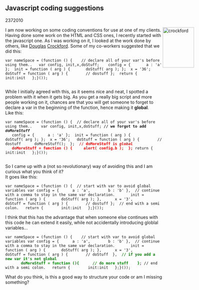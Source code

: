 <article><h2>Javascript coding suggestions</h2><time><span class="day">23</span><span class="month">7</span><span class="year">2010</span></time><p><img style="float: right; margin-right: -100px;" title="crockford.gif" src="http://wnas.nl/user/files/crockford_20100723081834.gif" border="0" alt="crockford" width="100" height="129" /> I am now working on some coding conventions for use at one of my clients. Having done some work on the HTML and CSS ones, I recently started with the javascript one. As I was working on it, I looked at the work done by others, like <a href="http://javascript.crockford.com/code.html">Douglas</a> <a href="http://developer.yahoo.com/yui/theater/video.php?v=crockonjs-3">Crockford</a>. Some of my co-workers suggested that we did this:</p><pre><code>var nameSpace = (function () {    // declare all of your var's before using them..	var config, init,x,doStuff;    config = {		a : 'a'	};	init = function ( arg ) {		doStuff( arg );	};	x = '36';	doStuff = function ( arg ) {		// dostuff﻿	};	return {		init:init	};}());</code></p></pre><p>While I initially agreed with this, as it seems nice and neat, I spotted a problem with it when it gets big. As you get a really big script and more people working on it, chances are that you will get someone to forget to declare a var in the beginning of the function, hence making it <strong>global</strong>.<br />Like this:</p><pre><code>var nameSpace = (function () {	// declare all of your var's before using them..	var config, init,x,doStuff;	<strong>// we forgot to add <em>doMoreStuff</em></strong><br>	config = {		a : 'a'	};	init = function ( arg ) {		doStuff( arg );	};	x = '36';	doStuff = function ( arg ) {		// dostuff		doMoreStuff();	};	<strong style="color: red;">// doMoreStuff is <em>global</em><br>	doMoreStuff = function () {		alert( config.b );	};</strong>	return {		init:init	};}());</code></p></pre><p>So I came up with a (not so revolutionary) way of avoiding this and I am curious what you think of it?<br />It goes like this:</p><pre><code>var nameSpace = (function () {	// start with var to avoid global variables	var config = {		a : 'a',		b : 'b'	},	// continue with a comma to stay in the same var declaration.		init = function ( arg ) {		doStuff( arg );	},		x = '3',		doStuff = function ( arg ) {		// dostuff﻿	};	// end with a semi colon.	return {		init:init	};}());</code></pre><p>I think that this has the advantage that when someone else continues with this code he can extend it easily, while not accidentally introducing globlal variables...</p><pre><code>var nameSpace = (function () {	// start with var to avoid global variables	var config = {		a : 'a',		b : 'b'	},	// continue with a comma to stay in the same var declaration.		init = function ( arg ) {		doStuff( arg );	},		x = '3',		doStuff = function ( arg ) {		// doStuff	},	<strong style="color: green;">// if you add a new var it's not global<br>		doMoreStuff = function (){		// do more stuff	}</strong>;	// end with a semi colon.	return {		init:init	};}());</code></pre><p>What do you think, is this a good way to structure your code or am I missing something?</p></article>